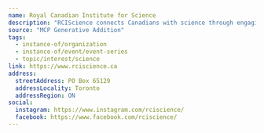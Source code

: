 ```yaml
---
name: Royal Canadian Institute for Science
description: "RCIScience connects Canadians with science through engaging events, creative programs, and thought-provoking content. We spark curiosity, foster trust in science, and champion evidence-based dialogue."
source: "MCP Generative Addition"
tags:
  - instance-of/organization
  - instance-of/event/event-series
  - topic/interest/science
link: https://www.rciscience.ca
address:
  streetAddress: PO Box 65129
  addressLocality: Toronto
  addressRegion: ON
social:
  instagram: https://www.instagram.com/rciscience/
  facebook: https://www.facebook.com/rciscience/
---
```

